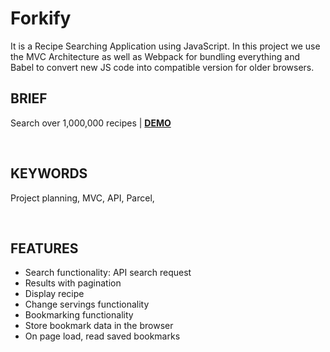 # Forkify

It is a Recipe Searching Application using JavaScript.
In this project we use the MVC Architecture as well as Webpack for bundling everything and Babel to convert new JS code into compatible version for older browsers.

## BRIEF

Search over 1,000,000 recipes | [**DEMO**](https://forkify-akhr.netlify.app)

<p>&nbsp;</p>

## KEYWORDS

Project planning, MVC, API, Parcel,

<p>&nbsp;</p>

## FEATURES

- Search functionality: API search request
- Results with pagination
- Display recipe
- Change servings functionality
- Bookmarking functionality
- Store bookmark data in the browser
- On page load, read saved bookmarks
